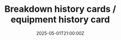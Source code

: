 ---
title: Breakdown history cards / equipment history card
linkTitle: Breakdown history cards / equipment history card
date: '2025-05-01T21:00:00Z'
weight: 1
description: No content
draft: false
ref: breakdown-history-cards--equipment-history-card
---